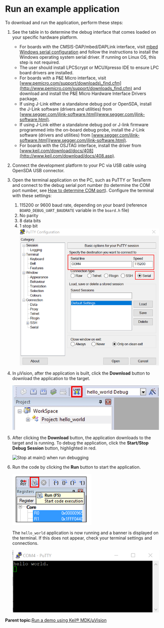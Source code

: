 # Run an example application

To download and run the application, perform these steps:

1.  See the table in []() to determine the debug interface that comes loaded on your specific hardware platform.

    -   For boards with the CMSIS-DAP/mbed/DAPLink interface, visit [mbed Windows serial configuration](https://developer.mbed.org/handbook/Windows-serial-configuration) and follow the instructions to install the Windows operating system serial driver. If running on Linux OS, this step is not required.
    -   The user should install LPCScrypt or MCUXpresso IDE to ensure LPC board drivers are installed.
    -   For boards with a P&E Micro interface, visit [www.pemicro.com/support/downloads\_find.cfm](http://www.pemicro.com/support/downloads_find.cfm) and download and install the P&E Micro Hardware Interface Drivers package.
    -   If using J-Link either a standalone debug pod or OpenSDA, install the J-Link software \(drivers and utilities\) from [www.segger.com/jlink-software.html](www.segger.com/jlink-software.html).
    -   If using J-Link either a standalone debug pod or J-link firmware programmed into the on-board debug probe, install the J-Link software \(drivers and utilities\) from [www.segger.com/jlink-software.html](www.segger.com/jlink-software.html).
    -   For boards with the OSJTAG interface, install the driver from [www.keil.com/download/docs/408](http://www.keil.com/download/docs/408.asp).
2.  Connect the development platform to your PC via USB cable using OpenSDA USB connector.
3.  Open the terminal application on the PC, such as PuTTY or TeraTerm and connect to the debug serial port number \(to determine the COM port number, see [How to determine COM port](how_to_determine_com_port.md#)\). Configure the terminal with these settings:

    1.  115200 or 9600 baud rate, depending on your board \(reference `BOARD_DEBUG_UART_BAUDRATE` variable in the `board.h` file\)
    2.  No parity
    3.  8 data bits
    4.  1 stop bit
    ![](../images/terminal_putty_configuration_001.png "Terminal (PuTTY) configurations")

4.  In μVision, after the application is built, click the **Download** button to download the application to the target.

    ![](../images/download_button_20.jpg "Download button")

5.  After clicking the **Download** button, the application downloads to the target and is running. To debug the application, click the **Start/Stop Debug Session** button, highlighted in red.

    ![](../images/stop_main_when_run_debugging_20.jpg "Stop at main() when run
                  debugging")

6.  Run the code by clicking the **Run** button to start the application.

    ![](../images/go_button.png "Go button")

    The `hello_world` application is now running and a banner is displayed on the terminal. If this does not appear, check your terminal settings and connections.

    ![](../images/text_display_hello_world.png "Text display of the hello_world demo")


**Parent topic:**[Run a demo using Keil® MDK/μVision](../topics/run_a_demo_using_keil__mdk_vision.md)


